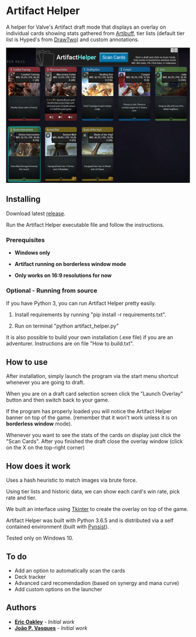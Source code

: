 # Artifact Helper

A helper for Valve's Artifact draft mode that displays an overlay on individual cards showing stats gathered from [Artibuff](https://www.artibuff.com/), tier lists (default tier list is Hyped's from [DrawTwo](https://drawtwo.gg/hypeds-limited-tier-list)) and custom annotations.

![Artifact Helper showing card tiers, win rates and pick rates](screenshots/ScreenShot1.png)

## Installing

Download latest [release](https://github.com/eoakley/artifacthelper/releases/latest).

Run the Artifact Helper executable file and follow the instructions.


### Prerequisites

* **Windows only**

* **Artifact running on borderless window mode**

* **Only works on 16:9 resolutions for now**

### **Optional** - Running from source

If you have Python 3, you can run Artifact Helper pretty easily.

1. Install requirements by running "pip install -r requirements.txt".

2. Run on terminal "python artifact_helper.py"

It is also possible to build your own installation (.exe file) if you are an adventurer. Instructions are on file "How to build.txt".

## How to use

After installation, simply launch the program via the start menu shortcut whenever you are going to draft.

When you are on a draft card selection screen click the "Launch Overlay" button and then switch back to your game.

If the program has properly loaded you will notice the Artifact Helper banner on top of the game. (remember that it won't work unless it is on **borderless window** mode).

Whenever you want to see the stats of the cards on display just click the "Scan Cards". After you finished the draft close the overlay window (click on the X on the top-right corner)

## How does it work

Uses a hash heuristic to match images via brute force.

Using tier lists and historic data, we can show each card's win rate, pick rate and tier.

We built an interface using [Tkinter](https://wiki.python.org/moin/TkInter) to create the overlay on top of the game.

Artifact Helper was built with Python 3.6.5 and is distributed via a self contained environment (built with [Pynsist](https://github.com/takluyver/pynsist)).

Tested only on Windows 10.

## To do

* Add an option to automatically scan the cards
* Deck tracker
* Advanced card recomendadion (based on synergy and mana curve)
* Add custom options on the launcher

## Authors

* **[Eric Oakley](https://github.com/eoakley)** - *Initial work*
* **[João P. Vasques](https://github.com/miojo)** - *Initial work*
